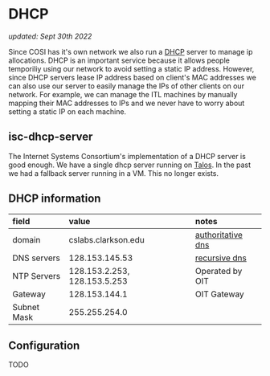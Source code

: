 # DHCP

_updated: Sept 30th 2022_

Since COSI has it's own network we also run a [DHCP](https://en.wikipedia.org/wiki/Dynamic_Host_Configuration_Protocol) server to manage ip allocations. DHCP is an important service because it allows people temporiliy using our network to avoid setting a static IP address. However, since DHCP servers lease IP address based on client's MAC addresses we can also use our server to easily manage the IPs of other clients on our network. For example, we can manage the ITL machines by manually mapping their MAC addresses to IPs and we never have to worry about setting a static IP on each machine.

## isc-dhcp-server

The Internet Systems Consortium's implementation of a DHCP server is good enough. We have a single dhcp server running on [Talos](../infrastructure/servers/talos.md). In the past we had a fallback server running in a VM. This no longer exists.

## DHCP information

| field | value | notes |
| :---- | :---- | :---- |
| domain | cslabs.clarkson.edu | [authoritative dns](../services/authoritative_dns.md) |
| DNS servers | 128.153.145.53 | [recursive dns](../services/recursive_dns.md) | 
| NTP Servers | 128.153.2.253, 128.153.5.253 | Operated by OIT |
| Gateway | 128.153.144.1 | OIT Gateway |
| Subnet Mask | 255.255.254.0 | |

## Configuration 

TODO


